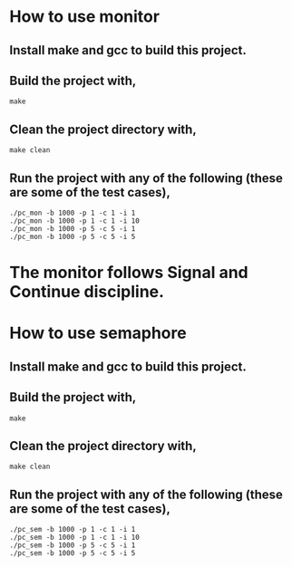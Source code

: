 # How to use monitor
## Install make and gcc to build this project.
## Build the project with,
`make`

## Clean the project directory with,
`make clean`

## Run the project with any of the following (these are some of the test cases),
`./pc_mon -b 1000 -p 1 -c 1 -i 1`<br />
`./pc_mon -b 1000 -p 1 -c 1 -i 10`<br />
`./pc_mon -b 1000 -p 5 -c 5 -i 1`<br />
`./pc_mon -b 1000 -p 5 -c 5 -i 5`
		
# The monitor follows Signal and Continue discipline.

# How to use semaphore
## Install make and gcc to build this project.
## Build the project with,
`make`

## Clean the project directory with,
`make clean`

## Run the project with any of the following (these are some of the test cases),
`./pc_sem -b 1000 -p 1 -c 1 -i 1`<br />
`./pc_sem -b 1000 -p 1 -c 1 -i 10`<br />
`./pc_sem -b 1000 -p 5 -c 5 -i 1`<br />
`./pc_sem -b 1000 -p 5 -c 5 -i 5`